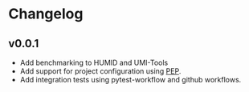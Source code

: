Changelog
==========

<!--
Newest changes should be on top.

This document is user facing. Please word the changes in such a way
that users understand how the changes affect the new version.
-->

v0.0.1
---------------------------
+ Add benchmarking to HUMID and UMI-Tools
+ Add support for project configuration using
[PEP](http://pep.databio.org/en/latest/).
+ Add integration tests using pytest-workflow and github workflows.
